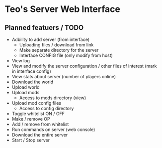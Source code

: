 # Teo's Server Web Interface

## Planned featuers / TODO

- Adbility to add server (from interface)
  - Uploading files / download from link
  - Make separate directory for the server
  - Interface CONFIG file (only modify from host)
- View log
- View and modify the server configuration / other files of interest (mark in interface config)
- View stats about server (number of players online)
- Download the world
- Upload world
- Upload mods
  - Access to mods directory (view)
- Upload mod config files
  - Access to config directory
- Toggle whitelist ON / OFF
- Make / remove OP
- Add / remove from whitelist
- Run commands on server (web console)
- Download the entire server
- Start / Stop server

